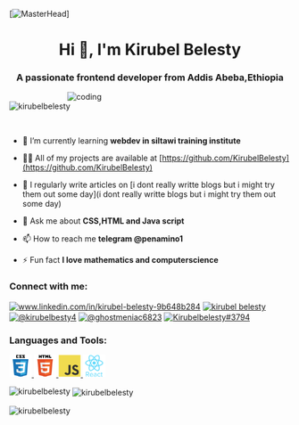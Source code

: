 [![MasterHead](https://1.bp.blogspot.com/-7A4WynwLsMw/XbBpCXG8fHI/AAAAAAAAMt4/uOa1bpLskYgrwGbllhSu2SDj_Mig8SXJQCLcBGAsYHQ/s1600/2000_600px.gif)]
<h1 align="center">Hi 👋, I'm Kirubel Belesty</h1>
<h3 align="center">A passionate frontend developer from Addis Abeba,Ethiopia</h3>
<img align="right" alt="coding" width="400" src="https://img.freepik.com/free-vector/web-development-programmer-engineering-coding-website-augmented-reality-interface-screens-developer-project-engineer-programming-software-application-design-cartoon-illustration_107791-3863.jpg?w=996&t=st=1689861530~exp=1689862130~hmac=d9e176f3d117d7caa9157c212b79193d95d19a38d81a1f86105b97145328614e">

<p align="left"> <img src="https://komarev.com/ghpvc/?username=kirubelbelesty&label=Profile%20views&color=0e75b6&style=flat" alt="kirubelbelesty" /> </p>

<p align="left"> <a href="https://twitter.com/" target="blank"><img src="https://img.shields.io/twitter/follow/?logo=twitter&style=for-the-badge" alt="" /></a> </p>

- 🌱 I’m currently learning **webdev in siltawi training institute**

- 👨‍💻 All of my projects are available at [https://github.com/KirubelBelesty](https://github.com/KirubelBelesty)

- 📝 I regularly write articles on [i dont really writte blogs but i might try them out some day](i dont really writte blogs but i might try them out some day)

- 💬 Ask me about **CSS,HTML and Java script**

- 📫 How to reach me **telegram @penamino1**

- ⚡ Fun fact **I love mathematics and computerscience**

<h3 align="left">Connect with me:</h3>
<p align="left">
<a href="https://linkedin.com/in/www.linkedin.com/in/kirubel-belesty-9b648b284" target="blank"><img align="center" src="https://raw.githubusercontent.com/rahuldkjain/github-profile-readme-generator/master/src/images/icons/Social/linked-in-alt.svg" alt="www.linkedin.com/in/kirubel-belesty-9b648b284" height="30" width="40" /></a>
<a href="https://fb.com/kirubel belesty" target="blank"><img align="center" src="https://raw.githubusercontent.com/rahuldkjain/github-profile-readme-generator/master/src/images/icons/Social/facebook.svg" alt="kirubel belesty" height="30" width="40" /></a>
<a href="https://instagram.com/@kirubelbesty4" target="blank"><img align="center" src="https://raw.githubusercontent.com/rahuldkjain/github-profile-readme-generator/master/src/images/icons/Social/instagram.svg" alt="@kirubelbesty4" height="30" width="40" /></a>
<a href="https://www.youtube.com/c/@ghostmeniac6823" target="blank"><img align="center" src="https://raw.githubusercontent.com/rahuldkjain/github-profile-readme-generator/master/src/images/icons/Social/youtube.svg" alt="@ghostmeniac6823" height="30" width="40" /></a>
<a href="https://discord.gg/Kirubelbelesty#3794" target="blank"><img align="center" src="https://raw.githubusercontent.com/rahuldkjain/github-profile-readme-generator/master/src/images/icons/Social/discord.svg" alt="Kirubelbelesty#3794" height="30" width="40" /></a>
</p>

<h3 align="left">Languages and Tools:</h3>
<p align="left"> <a href="https://www.w3schools.com/css/" target="_blank" rel="noreferrer"> <img src="https://raw.githubusercontent.com/devicons/devicon/master/icons/css3/css3-original-wordmark.svg" alt="css3" width="40" height="40"/> </a> <a href="https://www.w3.org/html/" target="_blank" rel="noreferrer"> <img src="https://raw.githubusercontent.com/devicons/devicon/master/icons/html5/html5-original-wordmark.svg" alt="html5" width="40" height="40"/> </a> <a href="https://developer.mozilla.org/en-US/docs/Web/JavaScript" target="_blank" rel="noreferrer"> <img src="https://raw.githubusercontent.com/devicons/devicon/master/icons/javascript/javascript-original.svg" alt="javascript" width="40" height="40"/> </a> <a href="https://reactjs.org/" target="_blank" rel="noreferrer"> <img src="https://raw.githubusercontent.com/devicons/devicon/master/icons/react/react-original-wordmark.svg" alt="react" width="40" height="40"/> </a> </p>

<p><img align="left" src="https://github-readme-stats.vercel.app/api/top-langs?username=kirubelbelesty&show_icons=true&locale=en&layout=compact" alt="kirubelbelesty" /></p>

<p>&nbsp;<img align="center" src="https://github-readme-stats.vercel.app/api?username=kirubelbelesty&show_icons=true&locale=en" alt="kirubelbelesty" /></p>

<p><img align="center" src="https://github-readme-streak-stats.herokuapp.com/?user=kirubelbelesty&" alt="kirubelbelesty" /></p>
